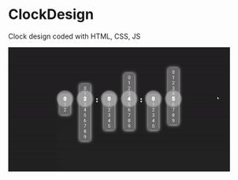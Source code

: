 # ClockDesign
Clock design coded with HTML, CSS, JS

![Clock Design](https://raw.githubusercontent.com/BaydoganMirac/ClockDesign/main/video.gif)
